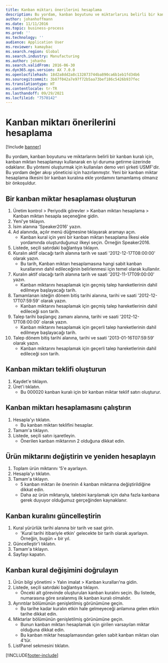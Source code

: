 ```yaml
---
title: Kanban miktarı önerilerini hesaplama
description: Bu yordam, kanban boyutunu ve miktarlarını belirli bir kanban kuralı için, kanban miktarı hesaplamayı kullanarak en iyi duruma getirme üzerinde odaklanır.
author: johanhoffmann
ms.date: 11/11/2016
ms.topic: business-process
ms.prod: ''
ms.technology: ''
audience: Application User
ms.reviewer: kamaybac
ms.search.region: Global
ms.search.industry: Manufacturing
ms.author: johanho
ms.search.validFrom: 2016-06-30
ms.dyn365.ops.version: AX 7.0.0
ms.openlocfilehash: 18d2a8dd2a8c132873744ba890ca6b1eb1fd34b6
ms.sourcegitcommit: 3b87f042a7e97f72b5aa73bef186c5426b937fec
ms.translationtype: HT
ms.contentlocale: tr-TR
ms.lasthandoff: 09/29/2021
ms.locfileid: "7570142"
---
```

# <a name="calculate-kanban-quantity-suggestions"></a>Kanban miktarı önerilerini hesaplama

[!include [banner](../../includes/banner.md)]

Bu yordam, kanban boyutunu ve miktarlarını belirli bir kanban kuralı için, kanban miktarı hesaplamayı kullanarak en iyi duruma getirme üzerinde odaklanır. Bu yöntemi oluşturmak için kullanılan demo veri şirketi USMF'dir. Bu yordam değer akışı yöneticisi için hazırlanmıştır. Yeni bir kanban miktar hesaplama ilkesini bir kanban kuralına ekle yordamını tamamlamış olmanız bir önkoşuldur.


## <a name="create-a-kanban-quantity-calculation"></a>Bir kanban miktar hesaplaması oluşturun
1. Üretim kontrol > Periyodik görevler > Kanban miktarı hesaplama > Kanban miktarı hesapla seçeneğine gidin.
2. Yeni'ye tıklayın.
3. İsim alanına 'Speaker2016' yazın.
4. Ad alanında, açılır menü düğmesine tıklayarak aramayı açın.
    * Kanban kural için yeni bir kanban miktarı hesaplama İlkesi ekle yordamında oluşturduğunuz ilkeyi seçin. Örneğin Speaker2016.  
5. Listede, seçili satırdaki bağlantıya tıklayın.
6. Kuralın aktif olacağı tarih alanına tarih ve saati '2012-12-17T08:00:00' olarak yazın.
    * Bu tarih, Kanban miktarı hesaplamasına hangi sabit kanban kurallarının dahil edileceğinin belirlenmesi için temel olarak kullanılır.  
7. Kuralın aktif olacağı tarih alanına tarih ve saati '2012-11-17T09:00:00' yazın.
    * Kanban miktarını hesaplamak için geçmiş talep hareketlerinin dahil edilmeye başlayacağı tarih.  
8. Tamamlanan isteğin dönem bitiş tarihi alanına, tarihi ve saati '2012-12-17T07:59:59' olarak yazın.
    * Kanban miktarını hesaplamak için geçmiş talep hareketlerinin dahil edileceği son tarih.  
9. Talep tarihi başlangıç zamanı alanına, tarihi ve saati '2012-12-17T08:00:00' olarak yazın.
    * Kanban miktarını hesaplamak için geçerli talep hareketlerinin dahil edilmeye başlayacağı tarih.  
10. Talep dönem bitiş tarihi alanına, tarihi ve saati '2013-01-16T07:59:59' olarak yazın.
    * Kanban miktarını hesaplamak için geçerli talep hareketlerinin dahil edileceği son tarih.  

## <a name="generate-kanban-quantity-proposal"></a>Kanban miktarı teklifi oluşturun
1. Kaydet'e tıklayın.
2. Üret'i tıklatın.
    * Bu 000020 kanban kuralı için bir kanban miktar teklif satırı oluşturur.  

## <a name="run-kanban-quantity-calculation"></a>Kanban miktarı hesaplamasını çalıştırın
1. Hesapla'yı tıklatın.
    * Bu kanban miktarı teklifini hesaplar.  
2. Tamam'a tıklayın.
3. Listede, seçili satırı işaretleyin.
    * Önerilen kanban miktarının 2 olduğuna dikkat edin.  

## <a name="change-product-quantity-and-calculate-again"></a>Ürün miktarını değiştirin ve yeniden hesaplayın
1. Toplam ürün miktarını '5'e ayarlayın.
2. Hesapla'yı tıklatın.
3. Tamam'a tıklayın.
    * 5 kanban miktarı ile önerinin 4 kanban miktarına değiştirildiğine dikkat edin.  
    * Daha az ürün miktarıyla, talebini karşılamak için daha fazla kanbana gerek duyuyor olduğumuz gerçeğinden kaynaklanır.  

## <a name="update-kanban-rule"></a>Kanban kuralını güncelleştirin
1. Kural yürürlük tarihi alanına bir tarih ve saat girin.
    * 'Kural tarihi itibariyle etkin' gelecekte bir tarih olarak ayarlayın. Örneğin, bugün + bir yıl.  
2. Güncelleştir'i tıklatın.
3. Tamam'a tıklayın.
4. Sayfayı kapatın.

## <a name="validate-change-on-kanban-rule"></a>Kanban kural değişimini doğrulayın
1. Ürün bilgi yönetimi > Yalın imalat > Kanban kuralları'na gidin.
2. Listede, seçili satırdaki bağlantıya tıklayın.
    * Önceki alt görevinde oluşturulan kanban kuralını seçin. Bu listede, numarasına göre sıralanmış ilk kanban kuralı olmalıdır.  
3. Ayrıntılar bölümünün genişletilmiş görünümüne geçin.
    * Bu tarihe kadar kuralın etkin hale gelmeyeceği anlamına gelen etkin tarihe dikkat edin.  
4. Miktarlar bölümünün genişletilmiş görünümüne geçin.
    * Bunun kanban miktarı hesaplamak için girilen varsayılan miktar olduğuna dikkat edin.  
    * Bu kanban miktar hesaplamasından gelen sabit kanban miktarı olan 4'tür.  
5. ListPanel sekmesini tıklatın.



[!INCLUDE[footer-include](../../../includes/footer-banner.md)]